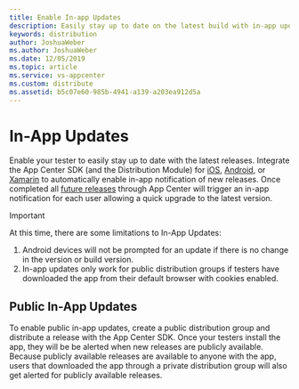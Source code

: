 ```yaml
---
title: Enable In-app Updates
description: Easily stay up to date on the latest build with in-app update notifications.
keywords: distribution
author: JoshuaWeber
ms.author: JoshuaWeber
ms.date: 12/05/2019
ms.topic: article
ms.service: vs-appcenter
ms.custom: distribute
ms.assetid: b5c07e60-985b-4941-a139-a203ea912d5a
---
```


# In-App Updates

Enable your tester to easily stay up to date with the latest releases. Integrate the App Center SDK (and the Distribution Module) for [iOS][ios-sdk], [Android][android-sdk], or [Xamarin][xamarin-sdk] to automatically enable in-app notification of new releases. Once completed all [future releases][uploading] through App Center will trigger an in-app notification for each user allowing a quick upgrade to the latest version.

> [!IMPORTANT]
> At this time, there are some limitations to In-App Updates:
> 1) Android devices will not be prompted for an update if there is no change in the version or build version.
> 2) In-app updates only work for public distribution groups if testers have downloaded the app from their default browser with cookies enabled.

## Public In-App Updates 

To enable public in-app updates, create a public distribution group and distribute a release with the App Center SDK. Once your testers install the app, they will be be alerted when new releases are publicly available. Because publicly available releases are available to anyone with the app, users that downloaded the app through a private distribution group will also get alerted for publicly available releases. 

[ios-sdk]: ~/sdk/distribute/ios.md
[android-sdk]: ~/sdk/distribute/android.md
[xamarin-sdk]: ~/sdk/distribute/xamarin.md
[uploading]: uploading.md
